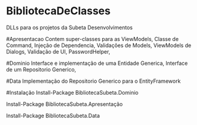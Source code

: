 # BibliotecaDeClasses
DLLs para os projetos da Subeta Desenvolvimentos

#Apresentacao
Contem super-classes para as ViewModels,
Classe de Command,
Injeção de Dependencia,
Validações de Models,
ViewModels de Dialogs,
Validação de UI,
PasswordHelper,

#Dominio
Interface e implementação de uma Entidade Generica,
Interface de um Repositorio Generico,

#Data
Implementação do Repositorio Generico para o EntityFramework

#Instalação 
Install-Package BibliotecaSubeta.Dominio

Install-Package BibliotecaSubeta.Apresentação

Install-Package BibliotecaSubeta.Data
